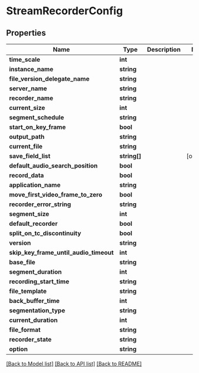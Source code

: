 # StreamRecorderConfig

## Properties
Name | Type | Description | Notes
------------ | ------------- | ------------- | -------------
**time_scale** | **int** |  | 
**instance_name** | **string** |  | 
**file_version_delegate_name** | **string** |  | 
**server_name** | **string** |  | 
**recorder_name** | **string** |  | 
**current_size** | **int** |  | 
**segment_schedule** | **string** |  | 
**start_on_key_frame** | **bool** |  | 
**output_path** | **string** |  | 
**current_file** | **string** |  | 
**save_field_list** | **string[]** |  | [optional] 
**default_audio_search_position** | **bool** |  | 
**record_data** | **bool** |  | 
**application_name** | **string** |  | 
**move_first_video_frame_to_zero** | **bool** |  | 
**recorder_error_string** | **string** |  | 
**segment_size** | **int** |  | 
**default_recorder** | **bool** |  | 
**split_on_tc_discontinuity** | **bool** |  | 
**version** | **string** |  | 
**skip_key_frame_until_audio_timeout** | **int** |  | 
**base_file** | **string** |  | 
**segment_duration** | **int** |  | 
**recording_start_time** | **string** |  | 
**file_template** | **string** |  | 
**back_buffer_time** | **int** |  | 
**segmentation_type** | **string** |  | 
**current_duration** | **int** |  | 
**file_format** | **string** |  | 
**recorder_state** | **string** |  | 
**option** | **string** |  | 

[[Back to Model list]](../README.md#documentation-for-models) [[Back to API list]](../README.md#documentation-for-api-endpoints) [[Back to README]](../README.md)


